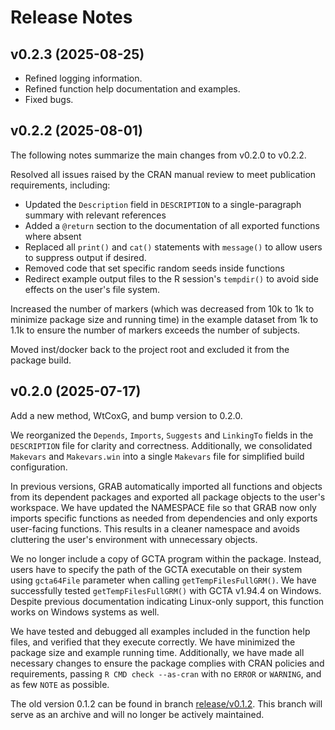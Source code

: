 # Release Notes

## v0.2.3 (2025-08-25)

- Refined logging information.
- Refined function help documentation and examples.
- Fixed bugs.

## v0.2.2 (2025-08-01)

The following notes summarize the main changes from v0.2.0 to v0.2.2.

Resolved all issues raised by the CRAN manual review to meet publication requirements, including:

- Updated the `Description` field in `DESCRIPTION` to a single-paragraph summary with relevant references
- Added a `@return` section to the documentation of all exported functions where absent
- Replaced all `print()` and `cat()` statements with `message()` to allow users to suppress output if desired.
- Removed code that set specific random seeds inside functions
- Redirect example output files to the R session's `tempdir()` to avoid side effects on the user's file system.

Increased the number of markers (which was decreased from 10k to 1k to minimize package size and running time) in the example dataset from 1k to 1.1k to ensure the number of markers exceeds the number of subjects.

Moved inst/docker back to the project root and excluded it from the package build.

## v0.2.0 (2025-07-17)

Add a new method, WtCoxG, and bump version to 0.2.0.

We reorganized the `Depends`, `Imports`, `Suggests` and `LinkingTo` fields in the `DESCRIPTION` file for clarity and correctness. Additionally, we consolidated `Makevars` and `Makevars.win` into a single `Makevars` file for simplified build configuration.

In previous versions, GRAB automatically imported all functions and objects from its dependent packages and exported all package objects to the user's workspace. We have updated the NAMESPACE file so that GRAB now only imports specific functions as needed from dependencies and only exports user-facing functions. This results in a cleaner namespace and avoids cluttering the user's environment with unnecessary objects.

We no longer include a copy of GCTA program within the package. Instead, users have to specify the path of the GCTA executable on their system using `gcta64File` parameter when calling `getTempFilesFullGRM()`. We have successfully tested `getTempFilesFullGRM()` with GCTA v1.94.4 on Windows. Despite previous documentation indicating Linux-only support, this function works on Windows systems as well.

We have tested and debugged all examples included in the function help files, and verified that they execute correctly. We have minimized the package size and example running time. Additionally, we have made all necessary changes to ensure the package complies with CRAN policies and requirements, passing `R CMD check --as-cran` with no `ERROR` or `WARNING`, and as few `NOTE` as possible.

The old version 0.1.2 can be found in branch [release/v0.1.2](https://github.com/GeneticAnalysisinBiobanks/GRAB/tree/release/v0.1.2). This branch will serve as an archive and will no longer be actively maintained.
